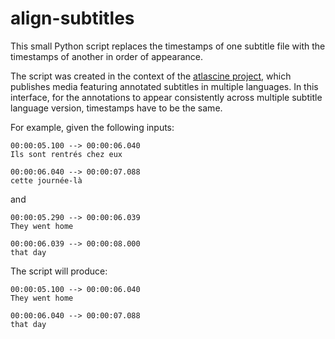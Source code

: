 # align-subtitles

This small Python script replaces the timestamps of one subtitle file with the timestamps of another in order of appearance.

The script was created in the context of the [atlascine project](https://github.com/geomedialab/atlascine), which publishes media featuring annotated subtitles in multiple languages. In this interface, for the annotations to appear consistently across multiple subtitle language version, timestamps have to be the same.

For example, given the following inputs:
```
00:00:05.100 --> 00:00:06.040
Ils sont rentrés chez eux

00:00:06.040 --> 00:00:07.088
cette journée-là
```
and
```
00:00:05.290 --> 00:00:06.039
They went home

00:00:06.039 --> 00:00:08.000
that day
```

The script will produce:
```
00:00:05.100 --> 00:00:06.040
They went home

00:00:06.040 --> 00:00:07.088
that day
```


